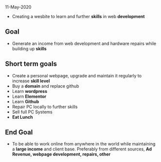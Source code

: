11-May-2020
- Creating a wesbite to learn and further **skills** in web **development**
## Goal 
- Generate an income from web development and hardware repairs while building up **skills**
## Short term goals
- Create a personal webpage, upgrade and maintain it regularly to increase **skill level**
- Buy a **domain** and replace github
- Learn **wordpress**
- Learn **Elementor**
- Learn **Github**
- Repair PC locally to further skills
- Sell full PC Systems
- **Eat Lunch**
## End Goal
- To be able to work online from anywhere in the world while maintaining a **large income** and client base. Preferably from different sources, **Ad Revenue, webpage development, repairs, other**
